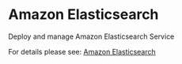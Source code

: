 # Amazon Elasticsearch

Deploy and manage Amazon Elasticsearch Service

For details please see: [Amazon Elasticsearch](https://github.com/gruntwork-io/terraform-aws-service-catalog/tree/master/modules/data-stores/elasticsearch/README.adoc)


<!-- ##DOCS-SOURCER-START
{"sourcePlugin":"Service Catalog Reference","hash":"5c6cd18b052564ff512d7d61dfda340c"}
##DOCS-SOURCER-END -->
